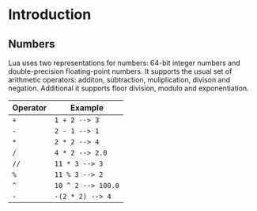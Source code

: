 # Introduction

## Numbers

Lua uses two representations for numbers: 64-bit integer numbers and double-precision floating-point numbers. It supports the usual set of arithmetic operators: additon, subtraction, muliplication, divison and negation. Additional it supports floor division, modulo and exponentiation.

| Operator | Example             |
| -------- | ------------------- |
| `+`      | `1 + 2 --> 3`       |
| `-`      | `2 - 1 --> 1`       |
| `*`      | `2 * 2 --> 4`       |
| `/`      | `4 * 2 --> 2.0`     |
| `//`     | `11 * 3 --> 3`      |
| `%`      | `11 % 3 --> 2`      |
| `^`      | `10 ^ 2 --> 100.0`  |
| `-`      | `-(2 * 2) --> 4`    |
